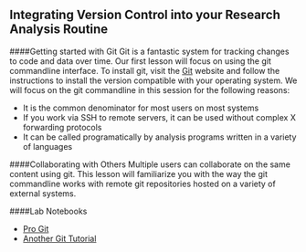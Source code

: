 Integrating Version Control into your Research Analysis Routine
-

####Getting started with Git
Git is a fantastic system for tracking changes to code and data over time.  Our first lesson will focus on using the git commandline interface.
To install git, visit the [Git](http://git-scm.com) website and follow the instructions to install the version compatible with your operating system.
We will focus on the git commandline in this session for the following reasons:

+ It is the common denominator for most users on most systems
+ If you work via SSH to remote servers, it can be used without complex X forwarding protocols
+ It can be called programatically by analysis programs written in a variety of languages

####Collaborating with Others
Multiple users can collaborate on the same content using git.  This lesson will familiarize you with the way the git commandline works with remote
git repositories hosted on a variety of external systems.

####Lab Notebooks

* [Pro Git](http://git-scm.com/book)
* [Another Git Tutorial](http://nyuccl.org/pages/GitTutorial)
